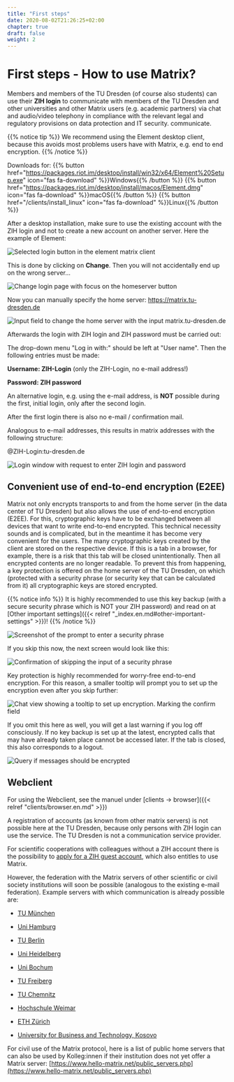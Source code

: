 ```yaml
---
title: "First steps"
date: 2020-08-02T21:26:25+02:00
chapter: true
draft: false
weight: 2
---
```


# First steps - How to use Matrix?

Members and members of the TU Dresden (of course also students) can use their **ZIH login** to communicate with members of the TU Dresden and other universities and other Matrix users (e.g. academic partners) via chat and audio/video telephony in compliance with the relevant legal and regulatory provisions on data protection and IT security.
communicate.

{{% notice tip %}}
We recommend using the Element desktop client, because this avoids most problems users have with Matrix, e.g. end to end encryption.
{{% /notice %}}

Downloads for: {{% button href="https://packages.riot.im/desktop/install/win32/x64/Element%20Setup.exe" icon="fas fa-download" %}}Windows{{% /button %}} {{% button href="https://packages.riot.im/desktop/install/macos/Element.dmg" icon="fas fa-download" %}}macOS{{% /button %}} {{% button href="/clients/install_linux" icon="fas fa-download" %}}Linux{{% /button %}}

After a desktop installation, make sure to use the existing account with the ZIH login and not to create a new account on another server. Here the example of Element:

![Selected login button in the element matrix client](/images/01_Login_en.png)

This is done by clicking on **Change**. Then you will not accidentally end up on the wrong server...

![Change login page with focus on the homeserver button](/images/02_Change-Homeserver_en.png)

Now you can manually specify the home server: https://matrix.tu-dresden.de

![Input field to change the home server with the input matrix.tu-dresden.de](/images/03_Set-Homeserver_en.png)

Afterwards the login with ZIH login and ZIH password must be carried out:

The drop-down menu "Log in with:" should be left at "User name". Then the following entries must be made:

**Username: ZIH-Login** (only the ZIH-Login, no e-mail address!)

**Password: ZIH password**

An alternative login, e.g. using the e-mail address, is **NOT** possible during the first, initial login, only after the second login.

After the first login there is also no e-mail / confirmation mail.

Analogous to e-mail addresses, this results in matrix addresses with the following structure:

@ZIH-Login:tu-dresden.de

![Login window with request to enter ZIH login and password](/images/04_Username_en.png)

## Convenient use of end-to-end encryption (E2EE)

Matrix not only encrypts transports to and from the home server (in the data center of TU Dresden) but also allows the use of end-to-end encryption (E2EE). For this, cryptographic keys have to be exchanged between all devices that want to write end-to-end encrypted. This technical necessity sounds and is complicated, but in the meantime it has become very convenient for the users. The many cryptographic keys created by the client are stored on the respective device. If this is a tab in a browser, for example, there is a risk that this tab will be closed unintentionally. Then all encrypted contents are no longer readable. To prevent this from happening, a key protection is offered on the home server of the TU Dresden, on which (protected with a security phrase (or security key that can be calculated from it) all cryptographic keys are stored encrypted. 

{{% notice info %}}
It is highly recommended to use this key backup (with a secure security phrase which is NOT your ZIH password) and read on at [Other important settings]({{< relref "_index.en.md#other-important-settings" >}})!
{{% /notice %}}
   
![Screenshot of the prompt to enter a security phrase](/images/01_Restore-Session_en.png)

If you skip this now, the next screen would look like this:
   
![Confirmation of skipping the input of a security phrase](/images/03_Cancel-Restore_en.png)

Key protection is highly recommended for worry-free end-to-end encryption. For this reason, a smaller tooltip will prompt you to set up the encryption even after you skip further:
   
![Chat view showing a tooltip to set up encryption. Marking the confirm field](/images/04_Notification_en.png)

If you omit this here as well, you will get a last warning if you log off consciously. If no key backup is set up at the latest, encrypted calls that may have already taken place cannot be accessed later. If the tab is closed, this also corresponds to a logout.
   
![Query if messages should be encrypted](/images/05_Logout-Notify_en.png)

## Webclient

For using the Webclient, see the manuel under [clients -> browser]({{< relref "clients/browser.en.md" >}})

A registration of accounts (as known from other matrix servers) is not possible here at the TU Dresden, because only persons with ZIH login can use the service. The TU Dresden is not a communication service provider. 

For scientific cooperations with colleagues without a ZIH account there is the possibility to [apply for a ZIH guest account](https://tu-dresden.de/zih/dienste/service-katalog/zugangsvoraussetzung), which also entitles to use Matrix.

However, the federation with the Matrix servers of other scientific or civil society institutions will soon be possible (analogous to the existing e-mail federation). Example servers with which communication is already possible are:

* [TU München](https://tum.de)

* [Uni Hamburg](http://uni-hamburg.de/)

* [TU Berlin](http://matrix.tu-berlin.de/)

* [Uni Heidelberg](https://uni-heidelberg.de/)

* [Uni Bochum](http://ruhr-uni-bochum.de)

* [TU Freiberg](https://tu-freiberg.de)

* [TU Chemnitz](http://tu-chemnitz.de)

* [Hochschule Weimar](http://bau-ha.us)

* [ETH Zürich](https://readme.phys.ethz.ch/chat/)

* [University for Business and Technology, Kosovo](https://ubt-uni.net/)

For civil use of the Matrix protocol, here is a list of public home servers that can also be used by Kolleg:innen if their institution does not yet offer a Matrix server:
[https://www.hello-matrix.net/public_servers.php](https://www.hello-matrix.net/public_servers.php)
